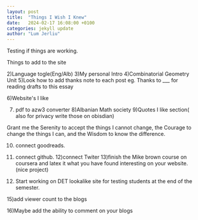 ```yaml
---
layout: post
title:  "Things I Wish I Knew"
date:   2024-02-17 16:08:00 +0100
categories: jekyll update
author: "Lum Jerliu"
---
```

Testing if things are working.

<!-- I can create directories inside the _post , so that i can easily store them by category, though that does not change anything how the website looks form the other users. -->
Things to add to the site

2)Language togle(Eng/Alb)
3)My personal Intro
4)Combinatorial Geometry Unit
5)Look how to add thanks note to each post 
eg. Thanks to ___ for reading drafts to this essay

6)Website's I like 

7) pdf to azw3 converter
8)Albanian Math society
9)Quotes I like section( also for privacy write those on obisdian)


Grant me the Serenity to accept the things I cannot change,
the Courage to change the things I can,
and the Wisdom to know the difference. 

10) connect goodreads.
11) connect github.
12)connect Twiter
13)finish the Mike brown course on coursera and latex it what you have found interesting on your website.(nice project)

14) Start working on DET lookalike site for testing students at the end of the semester.

15)add viewer count to the blogs

16)Maybe add the ability to comment on your blogs
